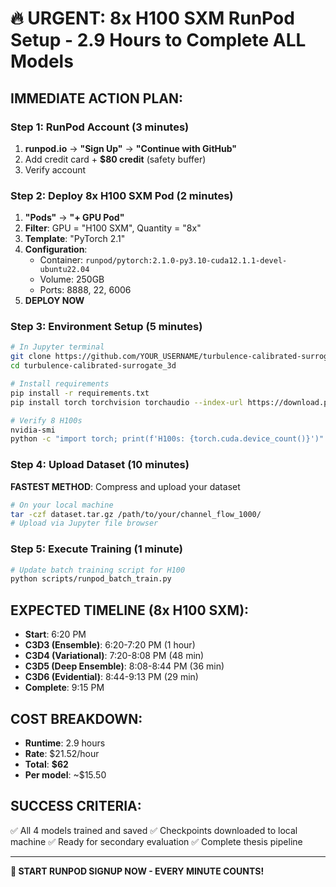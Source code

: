 # 🔥 URGENT: 8x H100 SXM RunPod Setup - 2.9 Hours to Complete ALL Models

## IMMEDIATE ACTION PLAN:

### Step 1: RunPod Account (3 minutes)
1. **runpod.io** → **"Sign Up"** → **"Continue with GitHub"**
2. Add credit card + **$80 credit** (safety buffer)
3. Verify account

### Step 2: Deploy 8x H100 SXM Pod (2 minutes)
1. **"Pods"** → **"+ GPU Pod"**
2. **Filter**: GPU = "H100 SXM", Quantity = "8x"
3. **Template**: "PyTorch 2.1"
4. **Configuration**:
   - Container: `runpod/pytorch:2.1.0-py3.10-cuda12.1.1-devel-ubuntu22.04`
   - Volume: 250GB
   - Ports: 8888, 22, 6006
5. **DEPLOY NOW**

### Step 3: Environment Setup (5 minutes)
```bash
# In Jupyter terminal
git clone https://github.com/YOUR_USERNAME/turbulence-calibrated-surrogate_3d.git
cd turbulence-calibrated-surrogate_3d

# Install requirements
pip install -r requirements.txt
pip install torch torchvision torchaudio --index-url https://download.pytorch.org/whl/cu121

# Verify 8 H100s
nvidia-smi
python -c "import torch; print(f'H100s: {torch.cuda.device_count()}')"
```

### Step 4: Upload Dataset (10 minutes)
**FASTEST METHOD**: Compress and upload your dataset
```bash
# On your local machine
tar -czf dataset.tar.gz /path/to/your/channel_flow_1000/
# Upload via Jupyter file browser
```

### Step 5: Execute Training (1 minute)
```bash
# Update batch training script for H100
python scripts/runpod_batch_train.py
```

## EXPECTED TIMELINE (8x H100 SXM):
- **Start**: 6:20 PM
- **C3D3 (Ensemble)**: 6:20-7:20 PM (1 hour)
- **C3D4 (Variational)**: 7:20-8:08 PM (48 min)
- **C3D5 (Deep Ensemble)**: 8:08-8:44 PM (36 min)
- **C3D6 (Evidential)**: 8:44-9:13 PM (29 min)
- **Complete**: 9:15 PM

## COST BREAKDOWN:
- **Runtime**: 2.9 hours
- **Rate**: $21.52/hour
- **Total**: **$62**
- **Per model**: ~$15.50

## SUCCESS CRITERIA:
✅ All 4 models trained and saved
✅ Checkpoints downloaded to local machine
✅ Ready for secondary evaluation
✅ Complete thesis pipeline

---
**🎯 START RUNPOD SIGNUP NOW - EVERY MINUTE COUNTS!**
